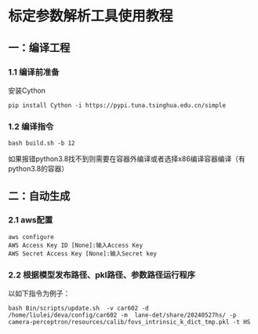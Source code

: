 # 标定参数解析工具使用教程
## 一：编译工程
### 1.1 编译前准备
安装Cython
```shell
pip install Cython -i https://pypi.tuna.tsinghua.edu.cn/simple
```
### 1.2 编译指令
```shell
bash build.sh -b 12
```
如果报错python3.8找不到则需要在容器外编译或者选择x86编译容器编译（有python3.8的容器）
## 二：自动生成
### 2.1 aws配置
```shell
aws configure 
AWS Access Key ID [None]:输入Access Key
AWS Secret Access Key [None]:输入Secret key
```
### 2.2 根据模型发布路径、pkl路径、参数路径运行程序
以如下指令为例子：
```shell
bash Bin/scripts/update.sh  -v car602 -d   /home/liulei/deva/config/car602 -m  lane-det/share/20240527hs/ -p camera-perceptron/resources/calib/fovs_intrinsic_k_dict_tmp.pkl -t HS
```